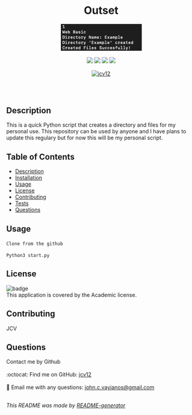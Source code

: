 
  <h1 align='center'>Outset</h1>

  <p align="center">
    <img src="./Outset.png">
  </p>

  <p align="center">
    <img src="https://img.shields.io/github/repo-size/jcv12/Outset" />
    <img src="https://img.shields.io/github/issues/jcv12/Outset" />
    <img src="https://img.shields.io/github/last-commit/jcv12/Outset" >
    <img src="https://img.shields.io/badge/license-Academic-brightgreen" >
  </p>

  <p align="center"><a href="https://www.buymeacoffee.com/jcv12"> <img align="center" src="https://cdn.buymeacoffee.com/buttons/v2/default-yellow.png" height="50" width="210" alt="jcv12" /></a></p><br><br>
    
  ## Description
  This is a quick Python script that creates a directory and files for my personal use. This repository can be used by anyone and I have plans to update this regulary but for now this will be my personal script.


  ## Table of Contents
  - [Description](#description)
  - [Installation](#installation)
  - [Usage](#usage)
  - [License](#license)
  - [Contributing](#contributing)
  - [Tests](#tests)
  - [Questions](#questions)

  ## Usage
  ``` Clone from the github ```
  
  ``` Python3 start.py ```

  ## License
  ![badge](https://img.shields.io/badge/license-Academic-brightgreen)
  <br />
  This application is covered by the Academic license.

  ## Contributing
  JCV

  ## Questions
  Contact me by Github<br />
  <br />
  :octocat: Find me on GitHub: [jcv12](https://github.com/jcv12)<br />
  <br />
  :e-mail: Email me with any questions: john.c.vayianos@gmail.com<br /><br />

  _This README was made by [README-generator](https://github.com/jcv12/ReadMe-Generator)_
  
